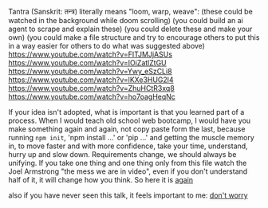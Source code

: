 Tantra (Sanskrit: तन्त्र) literally means "loom, warp, weave":
(these could be watched in the background while doom scrolling)
(you could build an ai agent to scrape and explain these)
(you could delete these and make your own)
(you could make a file structure and try to encourage others to put this in a way easier 
for others to do what was suggested above)
https://www.youtube.com/watch?v=FITJMJjASUs
https://www.youtube.com/watch?v=IOiZatlZtGU
https://www.youtube.com/watch?v=Ywy_eSzCLi8
https://www.youtube.com/watch?v=lKXe3HUG2l4
https://www.youtube.com/watch?v=ZhuHCtR3xq8
https://www.youtube.com/watch?v=ho7oagHeqNc

If your idea isn't adopted, what is important is that you learned part of a process. When I would teach old school web bootcamp, I would have you make something again and again, not copy paste form the last, because running `npm init`, 'npm install ...' or 'pip ...' and getting the muscle memory in, to move faster and with more confidence, take your time, understand, hurry up and slow down. Requirements change, we should always be unifying. If you take one thing and one thing only from this file watch the Joel Armstrong "the mess we are in video", even if you don't understand half of it, it will change how you think. So here it is [again](https://www.youtube.com/watch?v=lKXe3HUG2l4) 

also if you have never seen this talk, it feels important to me:
[don't worry](https://www.youtube.com/watch?v=fjvR9UMQCrg)